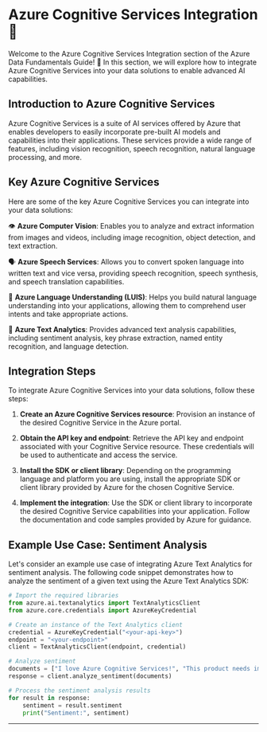 # Azure Cognitive Services Integration 🧠

Welcome to the Azure Cognitive Services Integration section of the Azure Data Fundamentals Guide! 🌟 In this section, we will explore how to integrate Azure Cognitive Services into your data solutions to enable advanced AI capabilities.

## Introduction to Azure Cognitive Services

Azure Cognitive Services is a suite of AI services offered by Azure that enables developers to easily incorporate pre-built AI models and capabilities into their applications. These services provide a wide range of features, including vision recognition, speech recognition, natural language processing, and more.

## Key Azure Cognitive Services

Here are some of the key Azure Cognitive Services you can integrate into your data solutions:

👁️ **Azure Computer Vision**: Enables you to analyze and extract information from images and videos, including image recognition, object detection, and text extraction.

🗣️ **Azure Speech Services**: Allows you to convert spoken language into written text and vice versa, providing speech recognition, speech synthesis, and speech translation capabilities.

🧠 **Azure Language Understanding (LUIS)**: Helps you build natural language understanding into your applications, allowing them to comprehend user intents and take appropriate actions.

📖 **Azure Text Analytics**: Provides advanced text analysis capabilities, including sentiment analysis, key phrase extraction, named entity recognition, and language detection.

## Integration Steps

To integrate Azure Cognitive Services into your data solutions, follow these steps:

1. **Create an Azure Cognitive Services resource**: Provision an instance of the desired Cognitive Service in the Azure portal.

2. **Obtain the API key and endpoint**: Retrieve the API key and endpoint associated with your Cognitive Service resource. These credentials will be used to authenticate and access the service.

3. **Install the SDK or client library**: Depending on the programming language and platform you are using, install the appropriate SDK or client library provided by Azure for the chosen Cognitive Service.

4. **Implement the integration**: Use the SDK or client library to incorporate the desired Cognitive Service capabilities into your application. Follow the documentation and code samples provided by Azure for guidance.

## Example Use Case: Sentiment Analysis

Let's consider an example use case of integrating Azure Text Analytics for sentiment analysis. The following code snippet demonstrates how to analyze the sentiment of a given text using the Azure Text Analytics SDK:

```python
# Import the required libraries
from azure.ai.textanalytics import TextAnalyticsClient
from azure.core.credentials import AzureKeyCredential

# Create an instance of the Text Analytics client
credential = AzureKeyCredential("<your-api-key>")
endpoint = "<your-endpoint>"
client = TextAnalyticsClient(endpoint, credential)

# Analyze sentiment
documents = ["I love Azure Cognitive Services!", "This product needs improvement."]
response = client.analyze_sentiment(documents)

# Process the sentiment analysis results
for result in response:
    sentiment = result.sentiment
    print("Sentiment:", sentiment)
```
---
